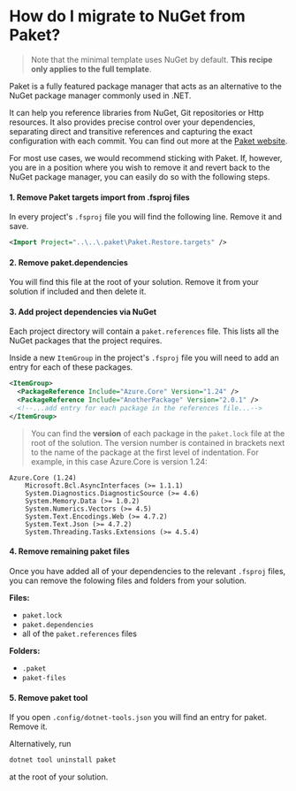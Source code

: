# How do I migrate to NuGet from Paket?

>  Note that the minimal template uses NuGet by default. **This recipe only applies to the full template**.

Paket is a fully featured package manager that acts as an alternative to the NuGet package manager commonly used in .NET.

It can help you reference libraries from NuGet, Git repositories or Http resources. It also provides precise control over your dependencies, separating direct and transitive references and capturing the exact configuration with each commit. You can find out more at the [Paket website](https://fsprojects.github.io/Paket/).

For most use cases, we would recommend sticking with Paket. If, however, you are in a position where you wish to remove it and revert back to the NuGet package manager, you can easily do so with the following steps.

#### 1. Remove Paket targets import from .fsproj files

In every project's `.fsproj` file you will find the following line. Remove it and save.

```xml
<Import Project="..\..\.paket\Paket.Restore.targets" />
```

#### 2. Remove paket.dependencies

You will find this file at the root of your solution. Remove it from your solution if included and then delete it.

#### 3. Add project dependencies via NuGet

Each project directory will contain a `paket.references` file. This lists all the NuGet packages that the project requires.

Inside a new `ItemGroup` in the project's `.fsproj` file you will need to add an entry for each of these packages.

```xml
<ItemGroup>
  <PackageReference Include="Azure.Core" Version="1.24" />
  <PackageReference Include="AnotherPackage" Version="2.0.1" />
  <!--...add entry for each package in the references file...-->
</ItemGroup>
```

> You can find the **version** of each package in the `paket.lock` file at the root of the solution. The version number is contained in brackets next to the name of the package at the first level of indentation. For example, in this case Azure.Core is version 1.24: 

```
Azure.Core (1.24)
    Microsoft.Bcl.AsyncInterfaces (>= 1.1.1)
    System.Diagnostics.DiagnosticSource (>= 4.6)
    System.Memory.Data (>= 1.0.2)
    System.Numerics.Vectors (>= 4.5)
    System.Text.Encodings.Web (>= 4.7.2)
    System.Text.Json (>= 4.7.2)
    System.Threading.Tasks.Extensions (>= 4.5.4)
```

#### 4. Remove remaining paket files

Once you have added all of your dependencies to the relevant `.fsproj` files, you can remove the folowing files and folders from your solution.
    
**Files:**
* `paket.lock`
* `paket.dependencies` 
* all of the `paket.references` files

**Folders:**
* `.paket` 
* `paket-files` 

#### 5. Remove paket tool

If you open `.config/dotnet-tools.json` you will find an entry for paket. Remove it.

Alternatively, run 

```bash
dotnet tool uninstall paket
```
at the root of your solution.
